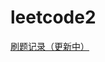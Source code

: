 # leetcode2
[刷题记录（更新中）](https://njupt-sast.feishu.cn/docx/TDTndXXbvoJ7vrxsmcRc6ekon1c?from=from_copylink)

